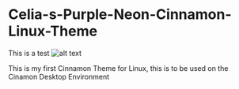 # Celia-s-Purple-Neon-Cinnamon-Linux-Theme

This is a test 
![alt text](https://upload.wikimedia.org/wikipedia/commons/thumb/b/b6/Image_created_with_a_mobile_phone.png/220px-Image_created_with_a_mobile_phone.png)



This is my first Cinnamon Theme for Linux,  this is to be used on the Cinamon Desktop Environment

